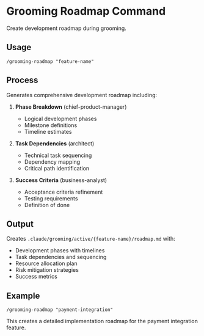 # Grooming Roadmap Command

Create development roadmap during grooming.

## Usage
```
/grooming-roadmap "feature-name"
```

## Process

Generates comprehensive development roadmap including:

1. **Phase Breakdown** (chief-product-manager)
   - Logical development phases
   - Milestone definitions
   - Timeline estimates

2. **Task Dependencies** (architect)
   - Technical task sequencing
   - Dependency mapping
   - Critical path identification

3. **Success Criteria** (business-analyst)
   - Acceptance criteria refinement
   - Testing requirements
   - Definition of done

## Output

Creates `.claude/grooming/active/{feature-name}/roadmap.md` with:
- Development phases with timelines
- Task dependencies and sequencing
- Resource allocation plan
- Risk mitigation strategies
- Success metrics

## Example
```
/grooming-roadmap "payment-integration"
```

This creates a detailed implementation roadmap for the payment integration feature.
